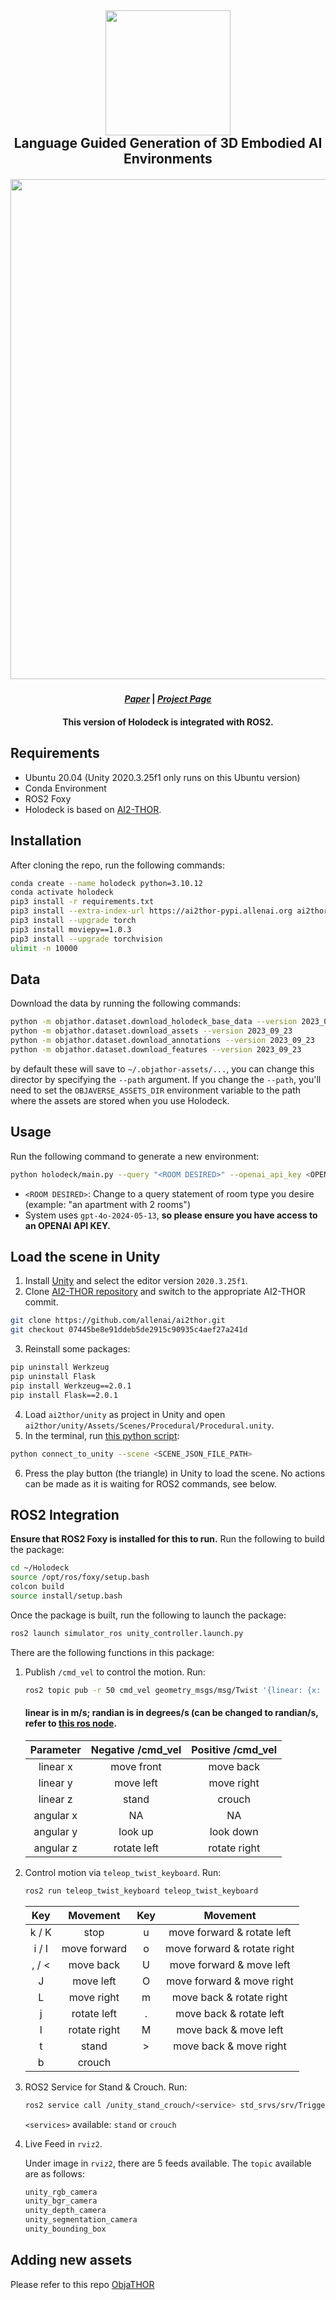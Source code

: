 <h2 align="center">
    <img src="https://yueyang1996.github.io/images/logo.png" width="200px"/><br/>
    Language Guided Generation of 3D Embodied AI Environments<br>
</h2>

<h5 align="center">
<img src="https://yueyang1996.github.io/images/office_example.png" width="800px"/><br/>
</h5>

<h4 align="center">
  <a href="https://arxiv.org/abs/2312.09067"><i>Paper</i></a> | <a href="https://yueyang1996.github.io/holodeck/"><i>Project Page</i></a>
</h4>

<h4 align="center">
    This version of Holodeck is integrated with ROS2.
</h4>

## Requirements
- Ubuntu 20.04 (Unity 2020.3.25f1 only runs on this Ubuntu version)
- Conda Environment
- ROS2 Foxy
- Holodeck is based on [AI2-THOR](https://ai2thor.allenai.org/ithor/documentation/#requirements).

## Installation
After cloning the repo, run the following commands:
```bash
conda create --name holodeck python=3.10.12
conda activate holodeck
pip3 install -r requirements.txt
pip3 install --extra-index-url https://ai2thor-pypi.allenai.org ai2thor==0+8524eadda94df0ab2dbb2ef5a577e4d37c712897
pip3 install --upgrade torch
pip3 install moviepy==1.0.3
pip3 install --upgrade torchvision
ulimit -n 10000
```

## Data
Download the data by running the following commands:
```bash
python -m objathor.dataset.download_holodeck_base_data --version 2023_09_23
python -m objathor.dataset.download_assets --version 2023_09_23
python -m objathor.dataset.download_annotations --version 2023_09_23
python -m objathor.dataset.download_features --version 2023_09_23
```
by default these will save to `~/.objathor-assets/...`, you can change this director by specifying the `--path` argument.  If you change the `--path`, you'll need to set the `OBJAVERSE_ASSETS_DIR` environment variable to the path where the assets are stored when you use Holodeck.

## Usage
Run the following command to generate a new environment:
```bash
python holodeck/main.py --query "<ROOM DESIRED>" --openai_api_key <OPENAI_API_KEY>
```
- ```<ROOM DESIRED>```: Change to a query statement of room type you desire (example: "an apartment with 2 rooms")
- System uses `gpt-4o-2024-05-13`, **so please ensure you have access to an OPENAI API KEY.**

## Load the scene in Unity
1. Install [Unity](https://unity.com/download) and select the editor version `2020.3.25f1`.
2. Clone [AI2-THOR repository](https://github.com/allenai/ai2thor) and switch to the appropriate AI2-THOR commit.
```bash
git clone https://github.com/allenai/ai2thor.git
git checkout 07445be8e91ddeb5de2915c90935c4aef27a241d
```
3. Reinstall some packages:
```bash
pip uninstall Werkzeug
pip uninstall Flask
pip install Werkzeug==2.0.1
pip install Flask==2.0.1
```
4. Load `ai2thor/unity` as project in Unity and open `ai2thor/unity/Assets/Scenes/Procedural/Procedural.unity`.
5. In the terminal, run [this python script](connect_to_unity.py):
```bash
python connect_to_unity --scene <SCENE_JSON_FILE_PATH>
```
6. Press the play button (the triangle) in Unity to load the scene. No actions can be made as it is waiting for ROS2 commands, see below.

## ROS2 Integration
**Ensure that ROS2 Foxy is installed for this to run.**
Run the following to build the package:
```bash
cd ~/Holodeck
source /opt/ros/foxy/setup.bash
colcon build
source install/setup.bash
```

Once the package is built, run the following to launch the package:
```bash
ros2 launch simulator_ros unity_controller.launch.py
```

There are the following functions in this package:
1. Publish ```/cmd_vel``` to control the motion. Run:
   ```bash
   ros2 topic pub -r 50 cmd_vel geometry_msgs/msg/Twist '{linear: {x: 0.0, y: 0.0, z: 0.0}, angular: {x: 0.0, y: 0.0, z: 0.0}}'
   ```
   #### linear is in m/s; randian is in degrees/s (can be changed to randian/s, refer to [this ros node](src/simulator_ros/simulator_ros/unity_nav.py).
   | Parameter | Negative /cmd_vel | Positive /cmd_vel |
   | :----: | :----: | :----: |
   | linear x | move front | move back |
   | linear y | move left | move right |
   | linear z | stand | crouch |
   | angular x | NA | NA |
   | angular y | look up | look down |
   | angular z | rotate left | rotate right |

2. Control motion via ```teleop_twist_keyboard```. Run:
   ``` bash
   ros2 run teleop_twist_keyboard teleop_twist_keyboard
   ```
   | Key | Movement | Key | Movement |
   | :----: | :----: | :----: | :----: |
   | k / K | stop | u | move forward & rotate left |
   | i / I | move forward | o | move forward & rotate right |
   | , / < | move back | U | move forward & move left |
   | J | move left | O | move forward & move right |
   | L | move right | m | move back & rotate right |
   | j | rotate left | . | move back & rotate left |
   | l | rotate right |  M | move back & move left |
   | t | stand | > | move back & move right |
   | b | crouch |

3. ROS2 Service for Stand & Crouch. Run:
   ``` bash
   ros2 service call /unity_stand_crouch/<service> std_srvs/srv/Trigger
   ```
   ```<services>``` available: ```stand``` or ```crouch```

4. Live Feed in ```rviz2```.
  
   Under image in ```rviz2```, there are 5 feeds available. The ```topic``` available are as follows:
   ```bash
   unity_rgb_camera
   unity_bgr_camera
   unity_depth_camera
   unity_segmentation_camera
   unity_bounding_box
   ```
        
## Adding new assets
Please refer to this repo [ObjaTHOR](https://github.com/calebchia1807/objathor)
